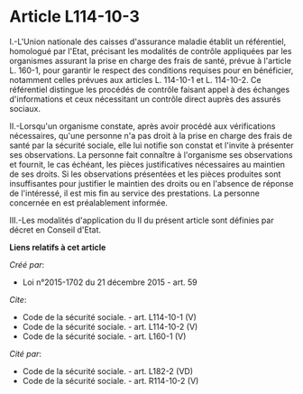 # Article L114-10-3

I.-L'Union nationale des caisses d'assurance maladie établit un référentiel, homologué par l'Etat, précisant les modalités de
contrôle appliquées par les organismes assurant la prise en charge des frais de santé, prévue à l'article L. 160-1, pour
garantir le respect des conditions requises pour en bénéficier, notamment celles prévues aux articles L. 114-10-1 et L.
114-10-2. Ce référentiel distingue les procédés de contrôle faisant appel à des échanges d'informations et ceux nécessitant
un contrôle direct auprès des assurés sociaux. 

II.-Lorsqu'un organisme constate, après avoir procédé aux vérifications nécessaires, qu'une personne n'a pas droit à la prise
en charge des frais de santé par la sécurité sociale, elle lui notifie son constat et l'invite à présenter ses observations.
La personne fait connaître à l'organisme ses observations et fournit, le cas échéant, les pièces justificatives nécessaires
au maintien de ses droits. Si les observations présentées et les pièces produites sont insuffisantes pour justifier le
maintien des droits ou en l'absence de réponse de l'intéressé, il est mis fin au service des prestations. La personne
concernée en est préalablement informée. 

III.-Les modalités d'application du II du présent article sont définies par décret en Conseil d'Etat.

**Liens relatifs à cet article**

_Créé par_:

  - Loi n°2015-1702 du 21 décembre 2015 - art. 59

_Cite_:

  - Code de la sécurité sociale. - art. L114-10-1 (V)
  - Code de la sécurité sociale. - art. L114-10-2 (V)
  - Code de la sécurité sociale. - art. L160-1 (V)

_Cité par_:

  - Code de la sécurité sociale. - art. L182-2 (VD)
  - Code de la sécurité sociale. - art. R114-10-2 (V)
